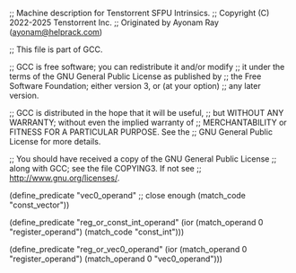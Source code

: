 ;; Machine description for Tenstorrent SFPU Intrinsics.
;; Copyright (C) 2022-2025 Tenstorrent Inc.
;; Originated by Ayonam Ray (ayonam@helprack.com)

;; This file is part of GCC.

;; GCC is free software; you can redistribute it and/or modify
;; it under the terms of the GNU General Public License as published by
;; the Free Software Foundation; either version 3, or (at your option)
;; any later version.

;; GCC is distributed in the hope that it will be useful,
;; but WITHOUT ANY WARRANTY; without even the implied warranty of
;; MERCHANTABILITY or FITNESS FOR A PARTICULAR PURPOSE.  See the
;; GNU General Public License for more details.

;; You should have received a copy of the GNU General Public License
;; along with GCC; see the file COPYING3.  If not see
;; <http://www.gnu.org/licenses/>.

(define_predicate "vec0_operand"
  ;; close enough
  (match_code "const_vector"))

(define_predicate "reg_or_const_int_operand"
  (ior (match_operand 0 "register_operand")
       (match_code "const_int")))

(define_predicate "reg_or_vec0_operand"
  (ior (match_operand 0 "register_operand")
       (match_operand 0 "vec0_operand")))
